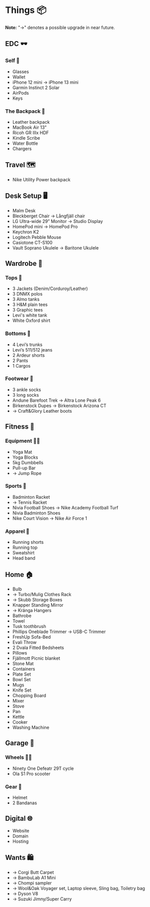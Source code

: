 # Things 📦

**Note:** "->" denotes a possible upgrade in near future.

## EDC 🕶
### Self 📱

- Glasses
- Wallet
- iPhone 12 mini -> iPhone 13 mini
- Garmin Instinct 2 Solar
- AirPods
- Keys

### The Backpack 🎒

- Leather backpack
- MacBook Air 13"
- Ricoh GR IIIx HDF
- Kindle Scribe
- Water Bottle
- Chargers

## Travel 🗺
- Nike Utility Power backpack

## Desk Setup 🖥
- Malm Desk
- Bleckberget Chair -> Långfjäll chair
- LG Ultra-wide 29” Monitor -> Studio Display
- HomePod mini -> HomePod Pro
- Keychron K2
- Logitech Pebble Mouse
- Casiotone CT-S100
- Vault Soprano Ukulele -> Baritone Ukulele

## Wardrobe 🧺

### Tops 👕

- 3 Jackets (Denim/Corduroy/Leather)
- 3 DNMX polos
- 3 Almo tanks
- 3 H&M plain tees
- 3 Graphic tees
- Levi's white tank
- White Oxford shirt

### Bottoms 👖

- 4 Levi’s trunks
- Levi’s 511/512 jeans
- 2 Ardeur shorts
- 2 Pants
- 1 Cargos

### Footwear 👟

- 3 ankle socks
- 3 long socks
- Andune Barefoot Trek -> Altra Lone Peak 6
- Birkenstock Dupes -> Birkenstock Arizona CT
- -> Craft&Glory Leather boots

## Fitness 💪

### Equipment 🏋️‍♂
- Yoga Mat
- Yoga Blocks
- 5kg Dumbbells
- Pull-up Bar
- -> Jump Rope

### Sports 🏸

- Badminton Racket
- -> Tennis Racket
- Nivia Football Shoes -> Nike Academy Football Turf
- Nivia Badminton Shoes
- Nike Court Vision -> Nike Air Force 1

### Apparel 🏃

- Running shorts
- Running top
- Sweatshirt
- Head band

## Home 🏠

- Bulb
- -> Turbo/Mulig Clothes Rack
- -> Skubb Storage Boxes
- Knapper Standing Mirror
- -> Kränga Hangers
- Bathrobe
- Towel
- Tusk toothbrush
- Phillips Oneblade Trimmer -> USB-C Trimmer
- FreshUp Sofa-Bed
- Evali Throw
- 2 Dvala Fitted Bedsheets
- Pillows
- Fjällmott Picnic blanket
- Stone Mat
- Containers
- Plate Set
- Bowl Set
- Mugs
- Knife Set
- Chopping Board
- Mixer
- Stove
- Pan
- Kettle
- Cooker
- Washing Machine

## Garage 🛞

### Wheels 🚴‍♂
- Ninety One Defeatr 29T cycle
- Ola S1 Pro scooter

### Gear 🧢

- Helmet
- 2 Bandanas

## Digital 🌐

- Website
- Domain
- Hosting

## Wants 🛍
- -> Corgi Butt Carpet
- -> BambuLab A1 Mini
- -> Chompi sampler
- -> Wool&Oak Voyager set, Laptop sleeve, Sling bag, Toiletry bag
- -> Dyson V8
- -> Suzuki Jimny/Super Carry
